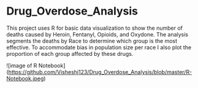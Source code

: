 # Drug_Overdose_Analysis
This project uses R for basic data visualization to show the number of deaths caused by Heroin, Fentanyl, Opioids, and Oxydone. The analysis segments the deaths by Race to determine which group is the most effective. To accommodate bias in population size per race I also plot the proportion of each group affected by these drugs. 

![image of R Notebook]
(https://github.com/Visheshj123/Drug_Overdose_Analysis/blob/master/R-Notebook.jpeg)
